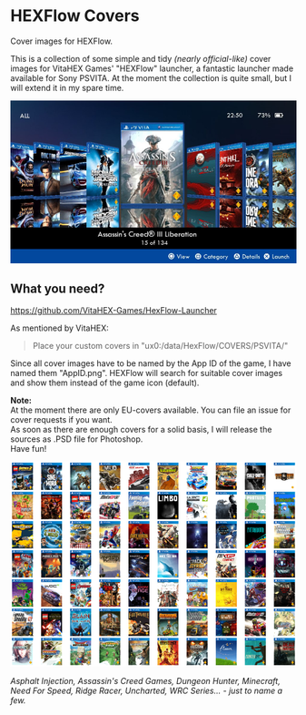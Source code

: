 # HEXFlow Covers
Cover images for HEXFlow.

This is a collection of some simple and tidy *(nearly official-like)* cover images for VitaHEX Games' "HEXFlow" launcher, a fantastic launcher made available for Sony PSVITA.
At the moment the collection is quite small, but I will extend it in my spare time.

![Example covers](/cover-screenshot.jpg)

## What you need?
https://github.com/VitaHEX-Games/HexFlow-Launcher

As mentioned by VitaHEX:
> Place your custom covers in "ux0:/data/HexFlow/COVERS/PSVITA/"

Since all cover images have to be named by the App ID of the game, I have named them "AppID.png".
HEXFlow will search for suitable cover images and show them instead of the game icon (default).

**Note:**<br>
At the moment there are only EU-covers available. You can file an issue for cover requests if you want.<br>
As soon as there are enough covers for a solid basis, I will release the sources as .PSD file for Photoshop.<br>
Have fun!

![Some thumbnails](/some-thumbnails.png)

*Asphalt Injection, Assassin's Creed Games, Dungeon Hunter, Minecraft, Need For Speed, Ridge Racer, Uncharted, WRC Series... - just to name a few.*

